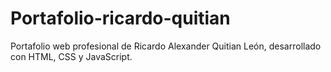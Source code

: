 # Portafolio-ricardo-quitian
Portafolio web profesional de Ricardo Alexander Quitian León, desarrollado con HTML, CSS y JavaScript.
